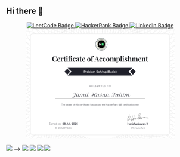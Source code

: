 ## Hi there 👋

<!--
**Fahimjh/Fahimjh** is a ✨ _special_ ✨ repository because its `README.md` (this file) appears on your GitHub profile.

Here are some ideas to get you started:

- 🔭 I’m currently working on ...
- 🌱 I’m currently learning ...
- 👯 I’m looking to collaborate on ...
- 🤔 I’m looking for help with ...
- 💬 Ask me about ...
- 📫 How to reach me: ...
- 😄 Pronouns: ...
- ⚡ Fun fact: ...
-->
<div id="header" align="center">

   <div id="badges">
      <a href="https://leetcode.com/u/fahimjh/">
        <img src="https://img.shields.io/badge/LeetCode-gray?style=for-the-badge&logo=LeetCode" alt="LeetCode Badge"/>
      </a>
     <a href="https://www.hackerrank.com/profile/fahimjh001/">
        <img src="https://img.shields.io/badge/HackerRank-2EC866?style=for-the-badge&logo=HackerRank&logoColor=white" alt="HackerRank Badge"/>
      </a>
      <a href="https://www.linkedin.com/in/fahimjh085001/">
        <img src="https://img.shields.io/badge/LinkedIn-blue?style=for-the-badge&logo=linkedin&logoColor=white" alt="LinkedIn Badge"/>
      </a>
  </div>
  <div align="center">
   <img src="https://raw.githubusercontent.com/Fahimjh/CandCppLearning/main/Photos/HackerRank%20Certification.png" alt="HackerRank Certification" width="400"/>
  </div> 
</div> 

![](http://github-profile-summary-cards.vercel.app/api/cards/profile-details?username=Fahimjh&theme=date_night) -->
![](http://github-profile-summary-cards.vercel.app/api/cards/repos-per-language?username=Fahimjh&theme=date_night)
![](http://github-profile-summary-cards.vercel.app/api/cards/most-commit-language?username=Fahimjh&theme=date_night)
![](http://github-profile-summary-cards.vercel.app/api/cards/stats?username=Fahimjh&theme=date_night)
![](http://github-profile-summary-cards.vercel.app/api/cards/productive-time?username=Fahimjh&theme=date_night&utcOffset=8)
